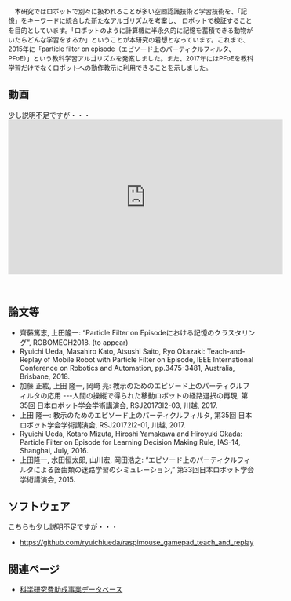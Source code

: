 <p class="cjk" align="left"><span style="font-size: small;">　</span><span style="font-size: small;">本研究ではロボットで別々に扱われることが多い空間認識技術と学習技術を、</span><span style="font-size: small;">「記憶」をキーワードに統合した新たなアルゴリズムを考案し、</span><span lang="en-US"><span style="font-size: small;"> </span></span><span style="font-size: small;">ロボットで検証することを目的としています。</span>「<span style="font-size: small;">ロボットのように計算機に半永久的に記憶を蓄積できる動物がいたらどんな学習をするか</span><span style="font-size: small;">」</span><span style="font-size: small;">ということが本研究の着想となっています。これまで、2015年に</span><span style="font-size: small;">「particle filter on episode（エピソード上のパーティクルフィルタ、PFoE）」という教科学習アルゴリズムを発案しました。また、2017年にはPFoEを教科学習だけでなくロボットへの動作教示に利用できることを示しました。</span></p>

<h2>動画</h2>
少し説明不足ですが・・・

<iframe width="560" height="315" src="https://www.youtube.com/embed/videoseries?list=PLbUh9y6MXvjeLI9mUsuZzBo-oAqbUaWcH" frameborder="0" allow="autoplay; encrypted-media" allowfullscreen></iframe>


&nbsp;
<h2>論文等</h2>
<ul>
 	<li>齊藤篤志, 上田隆一: “Particle Filter on Episodeにおける記憶のクラスタリング”, ROBOMECH2018. (to appear)</li>
 	<li>Ryuichi Ueda, Masahiro Kato, Atsushi Saito, Ryo Okazaki: Teach-and-Replay of Mobile Robot with Particle Filter on Episode, IEEE International Conference on Robotics and Automation, pp.3475-3481, Australia, Brisbane, 2018.</li>
 	<li>加藤 正紘, 上田 隆一, 岡﨑 亮: 教示のためのエピソード上のパーティクルフィルタの応用 ---人間の操縦で得られた移動ロボットの経路選択の再現, 第35回 日本ロボット学会学術講演会, RSJ20173I2-03, 川越, 2017.</li>
 	<li>上田 隆一: 教示のためのエピソード上のパーティクルフィルタ, 第35回 日本ロボット学会学術講演会, RSJ20172I2-01, 川越, 2017.</li>
 	<li>Ryuichi Ueda, Kotaro Mizuta, Hiroshi Yamakawa and Hiroyuki Okada: Particle Filter on Episode for Learning Decision Making Rule, IAS-14, Shanghai, July, 2016.</li>
 	<li>上田隆一, 水田恒太郎, 山川宏, 岡田浩之: “エピソード上のパーティクルフィルタによる齧歯類の迷路学習のシミュレーション,” 第33回日本ロボット学会学術講演会, 2015.</li>
</ul>
<h2>ソフトウェア</h2>
こちらも少し説明不足ですが・・・
<ul>
 	<li><a href="https://github.com/ryuichiueda/raspimouse_gamepad_teach_and_replay" target="_blank" rel="noopener">https://github.com/ryuichiueda/raspimouse_gamepad_teach_and_replay</a></li>
</ul>
<h2>関連ページ</h2>
<ul>
 	<li><a href="https://kaken.nii.ac.jp/grant/KAKENHI-PROJECT-17K00313/" target="_blank" rel="noopener">科学研究費助成事業データベース</a></li>
</ul>

